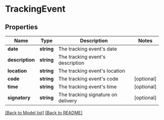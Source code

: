 # TrackingEvent

## Properties
Name | Type | Description | Notes
------------ | ------------- | ------------- | -------------
**date** | **string** | The tracking event&#x27;s date |
**description** | **string** | The tracking event&#x27;s description |
**location** | **string** | The tracking event&#x27;s location |
**code** | **string** | The tracking event&#x27;s code | [optional]
**time** | **string** | The tracking event&#x27;s time | [optional]
**signatory** | **string** | The tracking signature on delivery | [optional]

[[Back to Model list]](../README.md#documentation-for-models) [[Back to README]](../README.md)

